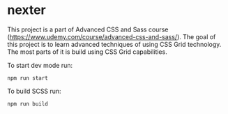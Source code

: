 # nexter
This project is a part of Advanced CSS and Sass course (https://www.udemy.com/course/advanced-css-and-sass/).
The goal of this project is to learn advanced techniques of using CSS Grid technology. The most parts of it is build using CSS Grid capabilities.

To start dev mode run:
```
npm run start
```

To build SCSS run:
```
npm run build
```

